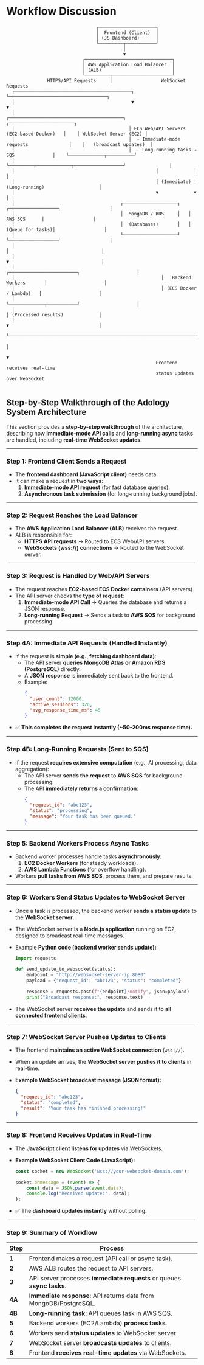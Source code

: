 # Workflow Discussion
```
                                 ┌─────────────────────┐
                                 │  Frontend (Client)  │
                                 │ (JS Dashboard)      │
                                 └─────────┬───────────┘
                                           │
                                           ▼
                            ┌────────────────────────────────┐
                            │ AWS Application Load Balancer  │
                            │ (ALB)                          │
                            └─────────┬──────────────────────┘
               HTTPS/API Requests     │                  WebSocket Requests
  ┌───────────────────────────────────────────┐                  └────────────────────────────────────┐
  │                                           ▼                                                       ▼
  │                                          ┌──────────────────────────────────────────┐    ┌────────────────────────┐
  │                                          │ ECS Web/API Servers (EC2-based Docker)   │    │ WebSocket Server (EC2) │
  │                                          │  - Immediate-mode requests               │    │   (broadcast updates)  │
  │                                          │  - Long-running tasks → SQS              │    └─────────────┬──────────┘
  │                                          └─────────┬─────────────┬──────────────────┘                │
  │                                                    │             │                                   │
  │                                                    │ (Immediate) │ (Long-running)                    │
  │                                                    ▼             ▼                                   │
  │                                       ┌────────────────────┐   ┌──────────────────┐                  │
  │                                       │  MongoDB / RDS     │   │     AWS SQS      │                  │
  │                                       │  (Databases)       │   │ (Queue for tasks)│                  │
  │                                       └────────────────────┘   └──────────────────┘                  │
  │                                                                   │                                  │
  │                                                                   ▼                                  │
  │                                                      ┌─────────────────────────┐                     │
  │                                                      │   Backend Workers       │                     │
  │                                                      │ (ECS Docker / Lambda)   │                     │
  │                                                      └─────────────┬───────────┘                     │
  │                                                                    │ (Processed results)             │
  │                                                                    ▼                                 │
  └────────────────────────────────────────────────────────────────────┴─────────────────────────────────┘
                                                                       │
                                                                       ▼
                                                       Frontend receives real-time
                                                       status updates over WebSocket


```
 
 ## **Step-by-Step Walkthrough of the Adology System Architecture**

This section provides a **step-by-step walkthrough** of the architecture, describing how **immediate-mode API calls** and **long-running async tasks** are handled, including **real-time WebSocket updates**.

---

### **Step 1: Frontend Client Sends a Request**
- The **frontend dashboard (JavaScript client)** needs data.
- It can make a request in **two ways**:
  1. **Immediate-mode API request** (for fast database queries).
  2. **Asynchronous task submission** (for long-running background jobs).

---

### **Step 2: Request Reaches the Load Balancer**
- The **AWS Application Load Balancer (ALB)** receives the request.
- ALB is responsible for:
  - **HTTPS API requests** → Routed to ECS Web/API servers.
  - **WebSockets (wss://) connections** → Routed to the WebSocket server.

---

### **Step 3: Request is Handled by Web/API Servers**
- The request reaches **EC2-based ECS Docker containers** (API servers).
- The API server checks the **type of request**:
  1. **Immediate-mode API Call** → Queries the database and returns a JSON response.
  2. **Long-running Request** → Sends a task to **AWS SQS** for background processing.

---

### **Step 4A: Immediate API Requests (Handled Instantly)**
- If the request is **simple (e.g., fetching dashboard data)**:
  - The API server **queries MongoDB Atlas or Amazon RDS (PostgreSQL)** directly.
  - A **JSON response** is immediately sent back to the frontend.
  - Example:
    ```json
    {
      "user_count": 12000,
      "active_sessions": 320,
      "avg_response_time_ms": 45
    }
    ```
- ✅ **This completes the request instantly (~50-200ms response time).**

---

### **Step 4B: Long-Running Requests (Sent to SQS)**
- If the request **requires extensive computation** (e.g., AI processing, data aggregation):
  - The API server **sends the request** to **AWS SQS** for background processing.
  - The API **immediately returns a confirmation**:
    ```json
    {
      "request_id": "abc123",
      "status": "processing",
      "message": "Your task has been queued."
    }
    ```

---

### **Step 5: Backend Workers Process Async Tasks**
- Backend worker processes handle tasks **asynchronously**:
  1. **EC2 Docker Workers** (for steady workloads).
  2. **AWS Lambda Functions** (for overflow handling).
- Workers **pull tasks from AWS SQS**, process them, and prepare results.

---

### **Step 6: Workers Send Status Updates to WebSocket Server**
- Once a task is processed, the backend worker **sends a status update** to the **WebSocket server**.
- The WebSocket server is a **Node.js application** running on EC2, designed to broadcast real-time messages.

- Example **Python code (backend worker sends update):**
  ```python
  import requests

  def send_update_to_websocket(status):
      endpoint = "http://websocket-server-ip:8080"
      payload = {"request_id": "abc123", "status": "completed"}

      response = requests.post(f"{endpoint}/notify", json=payload)
      print("Broadcast response:", response.text)
  ```

- The WebSocket server **receives the update** and sends it to **all connected frontend clients**.

---

### **Step 7: WebSocket Server Pushes Updates to Clients**
- The frontend **maintains an active WebSocket connection** (`wss://`).
- When an update arrives, the **WebSocket server pushes it to clients** in real-time.

- **Example WebSocket broadcast message (JSON format):**
  ```json
  {
    "request_id": "abc123",
    "status": "completed",
    "result": "Your task has finished processing!"
  }
  ```

---

### **Step 8: Frontend Receives Updates in Real-Time**
- The **JavaScript client listens for updates** via WebSockets.
- **Example WebSocket Client Code (JavaScript):**
  ```javascript
  const socket = new WebSocket('wss://your-websocket-domain.com');

  socket.onmessage = (event) => {
      const data = JSON.parse(event.data);
      console.log("Received update:", data);
  };
  ```

- ✅ The **dashboard updates instantly** without polling.

---

### **Step 9: Summary of Workflow**

| **Step** | **Process** |
|----------|------------|
| **1** | Frontend makes a request (API call or async task). |
| **2** | AWS ALB routes the request to API servers. |
| **3** | API server processes **immediate requests** or queues **async tasks**. |
| **4A** | **Immediate response**: API returns data from MongoDB/PostgreSQL. |
| **4B** | **Long-running task**: API queues task in AWS SQS. |
| **5** | Backend workers (EC2/Lambda) **process tasks**. |
| **6** | Workers send **status updates** to WebSocket server. |
| **7** | WebSocket server **broadcasts updates** to clients. |
| **8** | Frontend **receives real-time updates** via WebSockets. |
